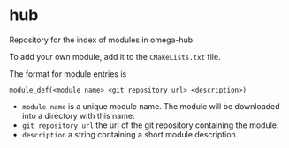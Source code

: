 hub
===

Repository for the index of modules in omega-hub.

To add your own module, add it to the `CMakeLists.txt` file.

The format for module entries is

`module_def(<module name> <git repository url> <description>)`
- `module name` is a unique module name. The module will be downloaded into a directory with this name.
- `git repository url` the url of the git repository containing the module.
- `description` a string containing a short module description.
